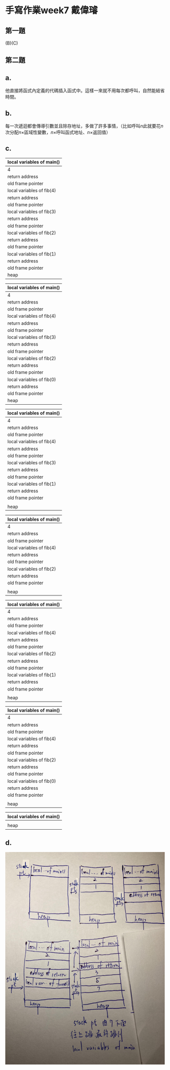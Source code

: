 # 手寫作業week7 戴偉璿

## 第一題

$\text{(B)(C)}$

## 第二題

$\text{a}.$
---
他直接將函式內定義的代碼插入函式中。這樣一來就不用每次都呼叫，自然能結省時間。


$\text{b}.$
---
每一次遞迴都會傳導引數並且除存地址，多做了許多事情，（比如呼叫$n$此就要花$n$次分配$n\times$區域性變數，$n\times$呼叫函式地址、$n\times$返回值）

<div style="page-break-after: always;"></div>


$\text{c}.$
---

|local variables of main()|
|-|
|4|
|return address |
|old frame pointer|
|local variables of fib(4)|
|return address |
|old frame pointer|
|local variables of fib(3)|
|return address |
|old frame pointer|
|local variables of fib(2)|
|return address|
|old frame pointer|
|local variables of fib(1)|
|return address |
|old frame pointer|
|heap|

<div style="page-break-after: always;"></div>

 |local variables of main()|
|-|
|4|
|return address |
|old frame pointer|
|local variables of fib(4)|
|return address |
|old frame pointer|
|local variables of fib(3)|
|return address |
|old frame pointer|
|local variables of fib(2)|
|return address|
|old frame pointer|
|local variables of fib(0)|
|return address |
|old frame pointer|
|heap|

<div style="page-break-after: always;"></div>

 |local variables of main()|
|-|
|4|
|return address |
|old frame pointer|
|local variables of fib(4)|
|return address |
|old frame pointer|
|local variables of fib(3)|
|return address |
|old frame pointer|
|local variables of fib(1)|
|return address|
|old frame pointer|
| |
|heap|

<div style="page-break-after: always;"></div>

 |local variables of main()|
|-|
|4|
|return address |
|old frame pointer|
|local variables of fib(4)|
|return address |
|old frame pointer|
|local variables of fib(2)|
|return address |
|old frame pointer|
| |
|heap|

<div style="page-break-after: always;"></div>

 |local variables of main()|
|-|
|4|
|return address |
|old frame pointer|
|local variables of fib(4)|
|return address |
|old frame pointer|
|local variables of fib(2)|
|return address |
|old frame pointer|
|local variables of fib(1)|
|return address|
|old frame pointer|
| |
|heap|

<div style="page-break-after: always;"></div>

 |local variables of main()|
|-|
|4|
|return address |
|old frame pointer|
|local variables of fib(4)|
|return address |
|old frame pointer|
|local variables of fib(2)|
|return address |
|old frame pointer|
|local variables of fib(0)|
|return address|
|old frame pointer|
| |
|heap|

<div style="page-break-after: always;"></div>

 |local variables of main()|
|-|
||
|heap|

<div style="page-break-after: always;"></div>


$\text{d}.$
---
![](./1.jpg)